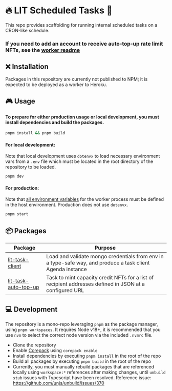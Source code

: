 # 🔥 LIT Scheduled Tasks 🔧

This repo provides scaffolding for running internal scheduled tasks on a CRON-like schedule.

### If you need to add an account to receive auto-top-up rate limit NFTs, see the [worker readme](./worker/README.md)

## ❌ Installation

Packages in this repository are currently not published to NPM; it is expected to be deployed as a worker to Heroku.

## 🎮 Usage

#### To prepare for either production usage or local development, you must install dependencies and build the packages.

```zsh
pnpm install && pnpm build
```

#### For local development:

Note that local development uses `dotenvx` to load necessary environment vars from a `.env` file which must be located in the root directory of the repository to be loaded.

```zsh
pnpm dev
```

#### For production:

Note that [all environment variables](.env.example) for the worker process must be defined in the host environment. Production does not use `dotenvx`.

```zsh
pnpm start
```

## 📦 Packages

| Package                                                         | Purpose                                                                                                    |
| --------------------------------------------------------------- | ---------------------------------------------------------------------------------------------------------- |
| [lit-task-client](packages/lit-task-client/README.md)           | Load and validate mongo credentials from env in a type-safe way, and produce a task client Agenda instance |
| [lit-task-auto-top-up](packages/lit-task-auto-top-up/README.md) | Task to mint capacity credit NFTs for a list of recipient addresses defined in JSON at a configured URL    |

## 💻 Development

The repository is a mono-repo leveraging `pnpm` as the package manager, using `pnpm workspaces`. It requires Node v18+, it is recommended that you use `nvm` to select the correct node version via the included `.nvmrc` file.

- Clone the repository
- Enable [Corepack](https://github.com/nodejs/corepack) using `corepack enable`
- Install dependencies by executing `pnpm install` in the root of the repo
- Build all packages by executing `pnpm build` in the root of the repo
- Currently, you must manually rebuild packages that are referenced locally using `workspace:*` references after making changes, until `unbuild stub` issues with Typescript have been resolved. Reference issue: https://github.com/unjs/unbuild/issues/370
